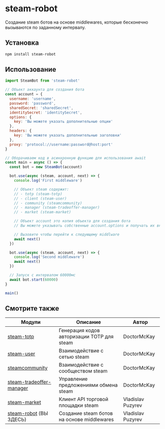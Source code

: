 # steam-robot

Создание steam ботов на основе middlewares, которые бесконечно вызываются по заданному интервалу.

## Установка

```bash
npm install steam-robot
```

## Использование

```javascript
import SteamBot from 'steam-robot'

// Объект аккаунта для создания бота
const account = {
  username: 'username',
  password: 'password',
  sharedSecret: 'sharedSecret',
  identitySecret: 'identitySecret',
  options: {
    key: 'Вы можете указать дополнительные опции'
  },
  headers: {
    key: 'Вы можете указать дополнительные заголовки'
  },
  proxy: 'protocol://username:password@host:port'
}

// Оборачиваем код в асинхронную функцию для использования await
const main = async () => {
  const bot = new SteamBot(account)

  bot.use(async (steam, account, next) => {
    console.log('First middleware')

    // Объект steam содержит:
    // - totp (steam-totp)
    // - client (steam-user)
    // - community (steamcommunity)
    // - manager (steam-tradeoffer-manager)
    // - market (steam-market)

    // Объект account это копия объекта для создания бота
    // Вы можете указывать собственные account.options и получать их внутри middleware

    // Вызовите чтобы перейти к следующему middlware
    await next()
  })

  bot.use(async (steam, account, next) => {
    console.log('Second middleware')
    await next()
  })

  // Запуск с интервалом 60000мс
  await bot.start(60000)
}

main()
```

## Смотрите также

| Модули                                                                                   | Описание                                   | Автор             |
|------------------------------------------------------------------------------------------|--------------------------------------------|-------------------|
| [steam-totp](https://github.com/DoctorMcKay/node-steam-totp)                             | Генерация кодов авторизации TOTP для steam | DoctorMcKay       |
| [steam-user](https://github.com/DoctorMcKay/node-steam-user)                             | Взаимодействие с сетью steam               | DoctorMcKay       |
| [steamcommunity](https://github.com/DoctorMcKay/node-steamcommunity)                     | Взаимодействие с сообществом steam         | DoctorMcKay       |
| [steam-tradeoffer-manager](https://github.com/DoctorMcKay/node-steam-tradeoffer-manager) | Управление предложениями обмена steam      | DoctorMcKay       |
| [steam-market](https://github.com/vladislav-puzyrev/steam-market)                        | Клиент API торговой площадки steam         | Vladislav Puzyrev |
| [steam-robot](https://github.com/vladislav-puzyrev/steam-robot) (ВЫ ЗДЕСЬ)               | Создание steam ботов на основе middlewares | Vladislav Puzyrev |
